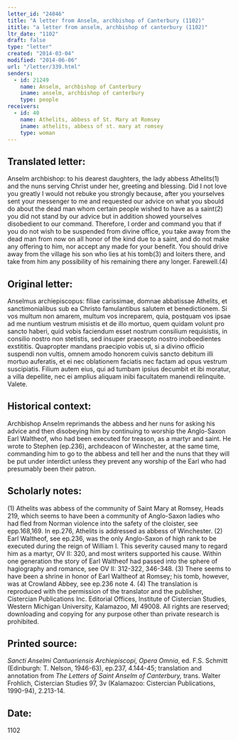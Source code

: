 ```yaml
---
letter_id: "24046"
title: "A letter from Anselm, archbishop of Canterbury (1102)"
ititle: "a letter from anselm, archbishop of canterbury (1102)"
ltr_date: "1102"
draft: false
type: "letter"
created: "2014-03-04"
modified: "2014-06-06"
url: "/letter/339.html"
senders:
  - id: 21249
    name: Anselm, archbishop of Canterbury
    iname: anselm, archbishop of canterbury
    type: people
receivers:
  - id: 40
    name: Athelits, abbess of St. Mary at Romsey
    iname: athelits, abbess of st. mary at romsey
    type: woman
---
```

<h2> Translated letter:</h2>Anselm archbishop: to his dearest daughters, the lady abbess Athelits(1) and the nuns serving Christ under her, greeting and blessing.
Did I not love you greatly I would not rebuke you strongly because, after you yourselves sent your messenger to me and requested our advice on what you sbould do about the dead man whom certain people wished to have as a saint(2) you did not stand by our advice but in addition showed yourselves disobedient to our command. Therefore, I order and command you that if you do not wish to be suspended from divine office, you take away from the dead man from now on all honor of the kind due to a saint, and do not make any offering to him, nor accept any made for your benefit. You should drive away from the village his son who lies at his tomb(3) and loiters there, and take from him any possibility of his remaining there any longer. Farewell.(4)
<h2 class="mt-4"> Original letter:</h2>Anselmus archiepiscopus:  filiae carissimae, domnae abbatissae Athelits, et sanctimonialibus sub ea Christo famulantibus salutem et benedictionem.
Si vos multum non amarem, multum vos increparem, quia, postquam vos ipsae ad me nuntium vestrum misistis et de illo mortuo, quem quidam volunt pro sancto haberi, quid vobis faciendum esset nostrum consilium requisistis, in consilio nostro non stetistis, sed insuper praecepto nostro inoboedientes exstititis. Quapropter mandans praecipio vobis ut, si a divino officio suspendi non vultis, omnem amodo honorem cuivis sancto debitum illi mortuo auferatis, et ei nec oblationem faciatis nec factam ad opus vestrum suscipiatis. Filium autem eius, qui ad tumbam ipsius decumbit et ibi moratur, a villa depellite, nec ei amplius aliquam inibi facultatem manendi relinquite.  Valete.
<h2 class="mt-4"> Historical context:</h2>Archbishop Anselm reprimands the abbess and her nuns for asking his advice and then disobeying him by continuing to worship the Anglo-Saxon Earl Waltheof, who had been executed for treason, as a martyr and saint.  He wrote to Stephen (ep.236), archdeacon of Winchester, at the same time, commanding him to go to the abbess and tell her and the nuns that they will be put under interdict unless they prevent any worship of the Earl who had presumably been their patron.
<h2 class="mt-4"> Scholarly notes:</h2>(1) Athelits was abbess of the community of Saint Mary at Romsey, Heads 219, which seems to have been a community of Anglo-Saxon ladies who had fled from Norman violence into the safety of the cloister, see epp.168,169. In ep.276, Athelits is addressed as abbess of Winchester. 
(2) Earl Waltheof, see ep.236, was the only Anglo-Saxon of high rank to be executed during the reign of William I. This severity caused many to regard him as a martyr, OV II: 320, and most writers supported his cause. Within one generation the story of Earl Waltheof had passed into the sphere of hagiography and romance, see OV II: 312-322, 346-348.
(3) There seems to have been a shrine in honor of Earl Waltheof at Romsey; his tomb, however, was at Crowland Abbey, see ep.236 note 4.
(4) The translation is reproduced with the permission of the translator and the publisher, Cistercian Publications Inc. Editorial Offices, Institute of Cistercian Studies, Western Michigan University, Kalamazoo, MI 49008.  All rights are reserved; downloading and copying for any purpose other than private research is prohibited.
<h2 class="mt-4"> Printed source:</h2><p><em>Sancti Anselmi Cantuariensis Archiepiscopi, Opera Omnia</em>, ed. F.S. Schmitt (Edinburgh: T. Nelson, 1946-63), ep.237, 4.144-45; translation and annotation from <em>The Letters of Saint Anselm of Canterbury,</em> trans. Walter Frohlich, Cistercian Studies 97, 3v (Kalamazoo: Cistercian Publications, 1990-94), 2.213-14.</p><h2 class="mt-4"> Date:</h2>1102